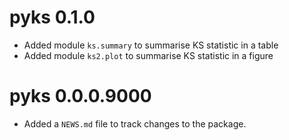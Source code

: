 # pyks 0.1.0

* Added module `ks.summary` to summarise KS statistic in a table
* Added module `ks2.plot` to summarise KS statistic in a figure

# pyks 0.0.0.9000

* Added a `NEWS.md` file to track changes to the package.
